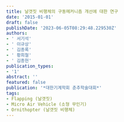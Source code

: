 ```yaml
---
title: 날갯짓 비행체의 구동메커니즘 개선에 대한 연구
date: '2015-01-01'
draft: false
publishDate: '2023-06-05T08:29:48.229530Z'
authors:
- ' 서기석'
- ' 이규상'
- ' 김종록'
- ' 황희철'
- ' 김종헌'
publication_types:
- '1'
abstract: ''
featured: false
publication: '*대한기계학회 춘추학술대회*'
tags:
- Flapping (날갯짓)
- Micro Air Vehicle (소형 무인기)
- Ornithopter (날갯짓 비행체)
---
```


